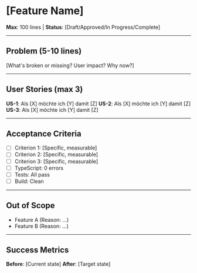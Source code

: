 # [Feature Name]

**Max**: 100 lines | **Status**: [Draft/Approved/In Progress/Complete]

---

## Problem (5-10 lines)

[What's broken or missing? User impact? Why now?]

---

## User Stories (max 3)

**US-1**: Als [X] möchte ich [Y] damit [Z]
**US-2**: Als [X] möchte ich [Y] damit [Z]
**US-3**: Als [X] möchte ich [Y] damit [Z]

---

## Acceptance Criteria

- [ ] Criterion 1: [Specific, measurable]
- [ ] Criterion 2: [Specific, measurable]
- [ ] Criterion 3: [Specific, measurable]
- [ ] TypeScript: 0 errors
- [ ] Tests: All pass
- [ ] Build: Clean

---

## Out of Scope

- Feature A (Reason: ...)
- Feature B (Reason: ...)

---

## Success Metrics

**Before**: [Current state]
**After**: [Target state]
